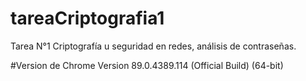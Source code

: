 # tareaCriptografia1
Tarea N°1 Criptografía u seguridad en redes, análisis de contraseñas.

#Version de Chrome Version 89.0.4389.114 (Official Build) (64-bit)
